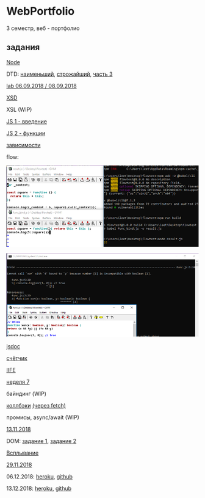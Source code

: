 # WebPortfolio
3 семестр, веб - портфолио

## задания

[Node](https://github.com/nanashinogonbee/NodeJS)

DTD: [наименьший](https://kodaktor.ru/x/unsafe_3d7b3), [строжайший](https://kodaktor.ru/x/unsafe_85449), [часть 3](https://kodaktor.ru/x/unsafe_a555b)

[lab 06.09.2018 / 08.09.2018](https://kodaktor.ru/d35adc3)

[XSD](https://kodaktor.ru/10112018_976e3)

XSL (WIP)

[JS 1 - введение](https://kodaktor.ru/task_aeeaf)

[JS 2 - функции](https://kodaktor.ru/task_func_249ef)

[зависимости](https://github.com/nanashinogonbee/WebPortfolio/blob/master/dependencies.js)

flow:

![](https://github.com/nanashinogonbee/WebPortfolio/raw/master/flow1.png)

![](https://github.com/nanashinogonbee/WebPortfolio/raw/master/flow2.png)

[jsdoc](https://nanashinogonbee.github.io/RGBtoCSS/)

[счётчик](https://kodaktor.ru/2c4cefb_69228)

[IIFE](https://kodaktor.ru/16102018_01fae)

[неделя 7](https://kodaktor.ru/e9861dd)

байндинг (WIP)

[коллбэки](https://kodaktor.ru/30102018_330a5)
[(через fetch)](https://kodaktor.ru/30102018_88acd)

промисы, async/await (WIP)

[13.11.2018](https://kodaktor.ru/13112018_b144f)

DOM: [задание 1](https://kodaktor.ru/fc9fd22), [задание 2](https://kodaktor.ru/rates_0e36c)

[Всплывание](https://kodaktor.ru/custom_938d9)

[29.11.2018](https://kodaktor.ru/e4df47c)

06.12.2018:
[heroku](https://let-me-create-this-app.herokuapp.com/add?a=235&b=234), [github](https://github.com/nanashinogonbee/herokuTest)

13.12.2018:
[heroku](https://pug-test.herokuapp.com/users), [github](https://github.com/nanashinogonbee/pugTest)
